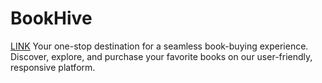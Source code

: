 # BookHive
[LINK](https://boookhive.netlify.app/)
Your one-stop destination for a seamless book-buying experience. Discover, explore, and purchase your favorite books on our user-friendly, responsive platform.
